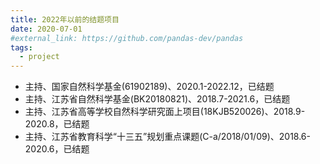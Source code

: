 ```yaml
---
title: 2022年以前的结题项目
date: 2020-07-01
#external_link: https://github.com/pandas-dev/pandas
tags:
  - project
---
```


- 主持、国家自然科学基金(61902189)、2020.1-2022.12，已结题
- 主持、江苏省自然科学基金(BK20180821)、2018.7-2021.6，已结题
- 主持、江苏省高等学校自然科学研究面上项目(18KJB520026)、2018.9-2020.8，已结题
- 主持、江苏省教育科学“十三五”规划重点课题(C-a/2018/01/09)、2018.6-2020.6，已结题
